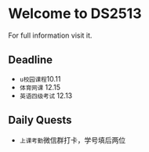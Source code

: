 # Welcome to DS2513

For full information visit it.

## Deadline

* `u校园课程`10.11
* `体育网课` 12.15
* `英语四级考试` 12.13


## Daily Quests

* `上课考勤`微信群打卡，学号填后两位

    
